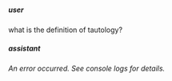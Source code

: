 ##### user
what is the definition of tautology?

##### assistant
*An error occurred. See console logs for details.*